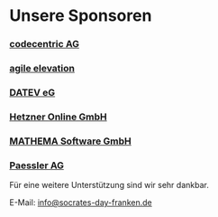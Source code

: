 # Unsere Sponsoren

### <a href="//www.codecentric.de" target="_blank">codecentric AG</a>

### <a href="//www.agile-elevation.de" target="_blank">agile elevation</a>

### <a href="//www.datev.de" target="_blank">DATEV eG</a>

### <a href="//www.hetzner.de" target="_blank">Hetzner Online GmbH</a>

### <a href="//mathema.de" target="_blank">MATHEMA Software GmbH</a>

### <a href="//www.paessler.com/de" target="_blank">Paessler AG</a>

Für eine weitere Unterstützung sind wir sehr dankbar.

E-Mail: info@socrates-day-franken.de
